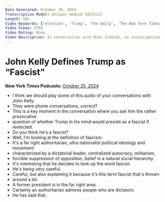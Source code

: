 ```yaml
---
Date Generated: October 30, 2024
Transcription Model: whisper medium 20231117
Length: 58s
Video Keywords: ['election', 'Trump', 'The Daily', 'The New York Times', 'John Kelly', 'podcast', 'news']
Video Views: 5703
Video Rating: None
Video Description: In conversation with Mike Schmidt, an investigative reporter, John Kelly, a former White House chief of staff, quotes the definition of "fascist" and compares it to Trump. Find the full conversation at youtube.com/nytpodcasts
---
```


# John Kelly Defines Trump as “Fascist”
**New York Times Podcasts:** [October 25, 2024](https://www.youtube.com/watch?v=s6TLi6Ca--s)
*  I think we should play some of this audio of your conversations with John Kelly.
*  They were phone conversations, correct?
*  This is a key moment in the conversation where you ask him the rather provocative
*  question of whether Trump in his mind would preside as a fascist if reelected.
*  Do you think he's a fascist?
*  Well, I'm looking at the definition of fascism.
*  It's a far right authoritarian, ultra nationalist political ideology and movement
*  characterized by a dictatorial leader, centralized autocracy, militarism,
*  forcible suppression of opposition, belief in a natural social hierarchy.
*  It's interesting that he decides to look up the word fascist.
*  He's being very careful.
*  Careful, but also explaining it because it's this term fascist that's thrown
*  around a lot.
*  A former president is in the far right area.
*  Certainly an authoritarian admires people who are dictators.
*  He has said that.
